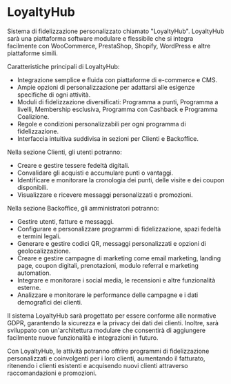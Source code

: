 # LoyaltyHub
Sistema di fidelizzazione personalizzato chiamato "LoyaltyHub". 
LoyaltyHub sarà una piattaforma software modulare e flessibile che si integra facilmente con WooCommerce, PrestaShop, Shopify, WordPress e altre piattaforme simili.

Caratteristiche principali di LoyaltyHub:

- Integrazione semplice e fluida con piattaforme di e-commerce e CMS.
- Ampie opzioni di personalizzazione per adattarsi alle esigenze specifiche di ogni attività.
- Moduli di fidelizzazione diversificati: Programma a punti, Programma a livelli, Membership esclusiva, Programma con Cashback e Programma Coalizione.
- Regole e condizioni personalizzabili per ogni programma di fidelizzazione.
- Interfaccia intuitiva suddivisa in sezioni per Clienti e Backoffice.


Nella sezione Clienti, gli utenti potranno:

- Creare e gestire tessere fedeltà digitali.
- Convalidare gli acquisti e accumulare punti o vantaggi.
- Identificare e monitorare la cronologia dei punti, delle visite e dei coupon disponibili.
- Visualizzare e ricevere messaggi personalizzati e promozioni.


Nella sezione Backoffice, gli amministratori potranno:

- Gestire utenti, fatture e messaggi.
- Configurare e personalizzare programmi di fidelizzazione, spazi fedeltà e termini legali.
- Generare e gestire codici QR, messaggi personalizzati e opzioni di geolocalizzazione.
- Creare e gestire campagne di marketing come email marketing, landing page, coupon digitali, prenotazioni, modulo referral e marketing automation.
- Integrare e monitorare i social media, le recensioni e altre funzionalità esterne.
- Analizzare e monitorare le performance delle campagne e i dati demografici dei clienti.


Il sistema LoyaltyHub sarà progettato per essere conforme alle normative GDPR, garantendo la sicurezza e la privacy dei dati dei clienti. Inoltre, sarà sviluppato con un'architettura modulare che consentirà di aggiungere facilmente nuove funzionalità e integrazioni in futuro.

Con LoyaltyHub, le attività potranno offrire programmi di fidelizzazione personalizzati e coinvolgenti per i loro clienti, aumentando il fatturato, ritenendo i clienti esistenti e acquisendo nuovi clienti attraverso raccomandazioni e promozioni.



